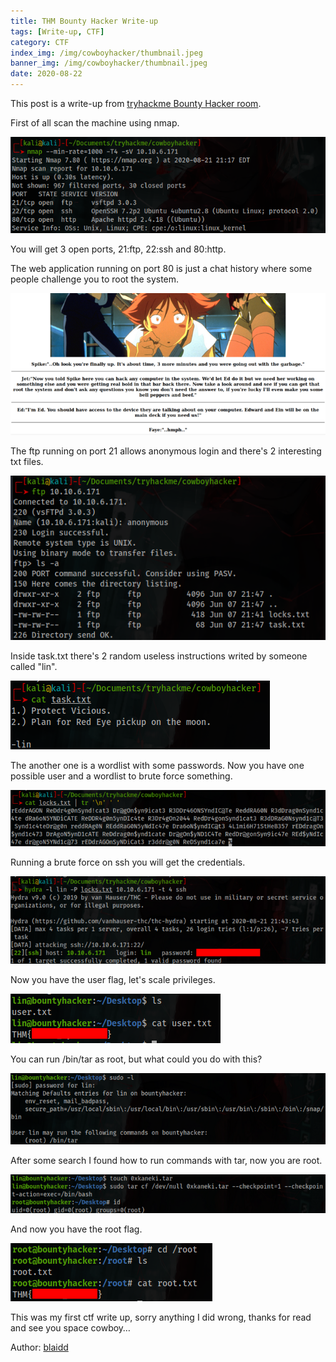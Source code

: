 ```yaml
---
title: THM Bounty Hacker Write-up
tags: [Write-up, CTF]
category: CTF
index_img: /img/cowboyhacker/thumbnail.jpeg
banner_img: /img/cowboyhacker/thumbnail.jpeg
date: 2020-08-22
---
```

This post is a write-up from [tryhackme Bounty Hacker room](https://tryhackme.com/room/cowboyhacker).

First of all scan the machine using nmap.

![port-scan](/img/cowboyhacker/port-scan.png)

You will get 3 open ports, 21:ftp, 22:ssh and 80:http.

The web application running on port 80 is just a chat history where some people challenge you to root the system.

![home](/img/cowboyhacker/home.png)

The ftp running on port 21 allows anonymous login and there's 2 interesting txt files.

![fpt-output](/img/cowboyhacker/ftp-output.png)

Inside task.txt there's 2 random useless instructions writed by someone called "lin".

![task.txt](/img/cowboyhacker/task.png)

The another one is a wordlist with some passwords. Now you have one possible user and a wordlist to brute force something.

![passwords](/img/cowboyhacker/passwords.png)

Running a brute force on ssh you will get the credentials.

![ssh-brute-force](/img/cowboyhacker/ssh-brute-force.png)

Now you have the user flag, let's scale privileges.

![user-flag](/img/cowboyhacker/user-flag.png)

You can run /bin/tar as root, but what could you do with this?

![sudo](/img/cowboyhacker/sudo.png)

After some search I found how to run commands with tar, now you are root.

![privilege-escalation](/img/cowboyhacker/privilege-escalation.png)

And now you have the root flag.

![root-flag](/img/cowboyhacker/root-flag.png)

This was my first ctf write up, sorry anything I did wrong, thanks for read and see you space cowboy…


<p class="note note-info">Author: <a href="https://twitter.com/blaiddx64" target="_blank">blaidd</a></p>
